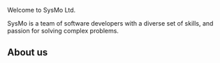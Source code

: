 Welcome to SysMo Ltd.

SysMo is a team of software developers with a diverse set of skills, and passion for solving complex problems. 

## About us